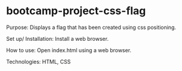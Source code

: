 # bootcamp-project-css-flag
Purpose: 
Displays a flag that has been created using css positioning.

Set up/ Installation:
Install a web browser.

How to use:
Open index.html using a web browser.

Technologies:
HTML, CSS 
